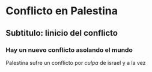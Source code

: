 # Conflicto en Palestina

## Subtitulo: Iinicio del conflicto

### Hay un nuevo conflicto asolando el mundo
Palestina sufre un conflicto por _culpa_ de israel y a la vez 
